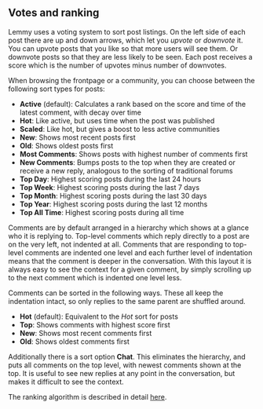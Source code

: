 ## Votes and ranking

Lemmy uses a voting system to sort post listings. On the left side of each post there are up and down arrows, which let you _upvote_ or _downvote_ it. You can upvote posts that you like so that more users will see them. Or downvote posts so that they are less likely to be seen. Each post receives a score which is the number of upvotes minus number of downvotes.

When browsing the frontpage or a community, you can choose between the following sort types for posts:

- **Active** (default): Calculates a rank based on the score and time of the latest comment, with decay over time
- **Hot**: Like active, but uses time when the post was published
- **Scaled**: Like hot, but gives a boost to less active communities
- **New**: Shows most recent posts first
- **Old**: Shows oldest posts first
- **Most Comments**: Shows posts with highest number of comments first
- **New Comments**: Bumps posts to the top when they are created or receive a new reply, analogous to the sorting of traditional forums
- **Top Day**: Highest scoring posts during the last 24 hours
- **Top Week**: Highest scoring posts during the last 7 days
- **Top Month**: Highest scoring posts during the last 30 days
- **Top Year**: Highest scoring posts during the last 12 months
- **Top All Time**: Highest scoring posts during all time

Comments are by default arranged in a hierarchy which shows at a glance who it is replying to. Top-level comments which reply directly to a post are on the very left, not indented at all. Comments that are responding to top-level comments are indented one level and each further level of indentation means that the comment is deeper in the conversation. With this layout it is always easy to see the context for a given comment, by simply scrolling up to the next comment which is indented one level less.

Comments can be sorted in the following ways. These all keep the indentation intact, so only replies to the same parent are shuffled around.

- **Hot** (default): Equivalent to the _Hot_ sort for posts
- **Top**: Shows comments with highest score first
- **New**: Shows most recent comments first
- **Old**: Shows oldest comments first

Additionally there is a sort option **Chat**. This eliminates the hierarchy, and puts all comments on the top level, with newest comments shown at the top. It is useful to see new replies at any point in the conversation, but makes it difficult to see the context.

The ranking algorithm is described in detail [here](../contributors/07-ranking-algo.md).
